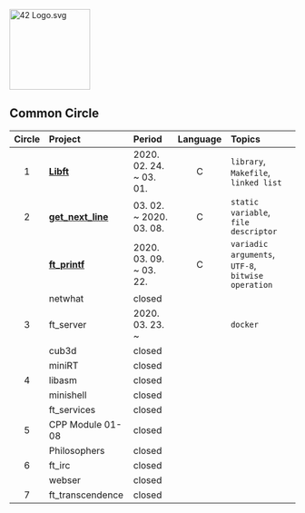 <p><img src="https://upload.wikimedia.org/wikipedia/commons/8/8d/42_Logo.svg" alt="42 Logo.svg" width="142"></p> 

## Common Circle
| Circle | Project | Period | Language | Topics |
|:---:|:---|:---|:---:|:---|
| 1 | [**Libft**](./libft) | 2020. 02. 24. ~ 03. 01. | C | `library`, `Makefile`, `linked list` |
| 2 | [**get_next_line**](./get_next_line) | 03. 02. ~ 2020. 03. 08. | C | `static variable`, `file descriptor` |
|   | [**ft_printf**](./ft_printf) | 2020. 03. 09. ~ 03. 22. | C | `variadic arguments`, `UTF-8`, `bitwise operation` |
|   | netwhat | closed |  |  |
| 3 | ft_server | 2020. 03. 23. ~ |  | `docker` |
|   | cub3d | closed |  |  |
|   | miniRT | closed |  |  |
| 4 | libasm | closed |  |  |
|   | minishell | closed |  |  |
|   | ft_services | closed |  |  |
| 5 | CPP Module 01-08 | closed |  |  |
|   | Philosophers | closed |  |  |
| 6 | ft_irc | closed |  |  |
|   | webser | closed |  |  |
| 7 | ft_transcendence | closed |  |  |
